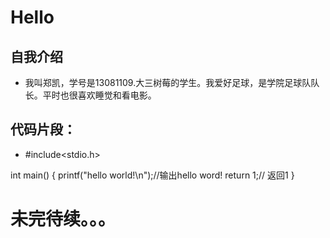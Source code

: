 # Hello
## 自我介绍
* 我叫郑凯，学号是13081109.大三树莓的学生。我爱好足球，是学院足球队队长。平时也很喜欢睡觉和看电影。

## 代码片段：
* #include<stdio.h>

int main()
{
printf("hello world!\n");//输出hello word!
return 1;// 返回1
}
# 未完待续。。。
